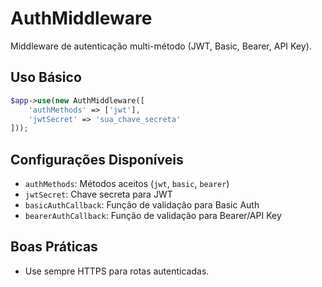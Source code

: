 # AuthMiddleware

Middleware de autenticação multi-método (JWT, Basic, Bearer, API Key).

## Uso Básico
```php
$app->use(new AuthMiddleware([
    'authMethods' => ['jwt'],
    'jwtSecret' => 'sua_chave_secreta'
]));
```

## Configurações Disponíveis
- `authMethods`: Métodos aceitos (`jwt`, `basic`, `bearer`)
- `jwtSecret`: Chave secreta para JWT
- `basicAuthCallback`: Função de validação para Basic Auth
- `bearerAuthCallback`: Função de validação para Bearer/API Key

## Boas Práticas
- Use sempre HTTPS para rotas autenticadas.
